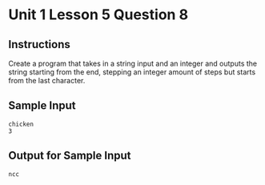 # Unit 1 Lesson 5 Question 8

## Instructions
Create a program that takes in a string input and an integer and outputs the string starting from the end, stepping an integer amount of steps but starts from the last character.

## Sample Input

```
chicken
3
```

## Output for Sample Input

```
ncc
```